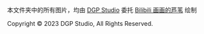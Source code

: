 本文件夹中的所有图片，均由 [DGP Studio](https://github.com/DGP-Studio) 委托 [Bilibili 画画的芦苇](https://space.bilibili.com/274422134) 绘制

Copyright © 2023 DGP Studio, All Rights Reserved.